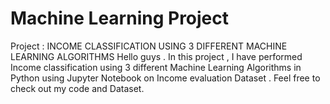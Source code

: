 # Machine Learning Project 
 Project : INCOME CLASSIFICATION USING 3 DIFFERENT MACHINE LEARNING ALGORITHMS 
 Hello guys . In this project , I have performed Income classification using 3 different Machine Learning Algorithms in Python using Jupyter Notebook on Income evaluation      Dataset . Feel free to check out my code and Dataset.
